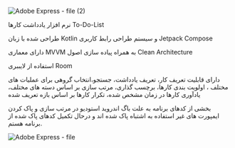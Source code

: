 ![Adobe Express - file (2)](https://github.com/user-attachments/assets/2e612b21-4228-4b01-bdcf-449ff347aeb9)


نرم افزار یادداشت کارها To-Do-List

طراحی شده با زبان Kotlin و سیستم طراحی رابط کاربری Jetpack Compose

دارای معماری MVVM به همراه پیاده سازی اصول Clean Architecture

استفاده از لایببری Room

دارای قابلیت تعریف کار، تعریف یادداشت، جستجو،انتخاب گروهی برای عملیات های مختلف ، اولویت بندی کارها، برچسب گذاری، مرتب سازی بر اساس دسته های مختلف، یادآوری کارها در زمان مشخص شده، تکرار کارها بر اساس بازه تعریف شده

بخشی از کدهای برنامه به علت باگ اندروید استودیو در مرتب سازی و پاک کردن ایمپورت های غیر استفاده به اشتباه پاک شده اند و درحال تکمیل کدهای پاک شده از برنامه هستم.

![Adobe Express - file](https://github.com/user-attachments/assets/7f9087a1-c9d1-47d9-86bc-978c496534bc)
